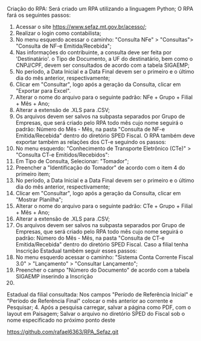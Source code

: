 Criação do RPA:
Será criado um RPA utilizando a linguagem Python;
O RPA fará os seguintes passos:
1. Acessar o site https://www.sefaz.mt.gov.br/acesso/;
2. Realizar o login como contabilista;
3. No menu esquerdo acessar o caminho: "Consulta NFe" > "Consultas"> "Consulta de NF-e
Emitida/Recebida";
4. Nas informações do contribuinte, a consulta deve ser feita por 'Destinatário'. o Tipo de Documento, a UF
do destinatário, bem como o CNPJ/CPF, devem ser consultados de acordo com a tabela SIGAEMP;
5. No período, a Data Inicial e a Data Final devem ser o primeiro e o último dia do mês anterior,
respectivamente;
6. Clicar em "Consultar", logo após a geração da Consulta, clicar em "Exportar para Excel".
7. Alterar o nome do arquivo para o seguinte padrão: NFe + Grupo + Filial + Mês + Ano;
8. Alterar a extensão de .XLS para .CSV;
9. Os arquivos devem ser salvos na subpasta separados por Grupo de Empresas, que será criado pelo RPA
todo mês cujo nome seguirá o padrão: Número do Mês - Mês, na pasta "Consulta de NF-e
Emitida/Recebida" dentro do diretório SPED Fiscal.
O RPA também deve exportar também as relações dos CT-e seguindo os passos:
1. No menu esquerdo: "Conhecimento de Transporte Eletrônico (CTe)" > "Consulta CT-e
Emitidos/Recebidos":
2. Em Tipo de Consulta, Selecionar: "Tomador";
3. Preencher a "Identificação do Tomador" de acordo com o item 4 do primeiro item;
4. No período, a Data Inicial e a Data Final devem ser o primeiro e o último dia do mês anterior,
respectivamente;
5. Clicar em "Consultar", logo após a geração da Consulta, clicar em "Mostrar Planilha";
6. Alterar o nome do arquivo para o seguinte padrão: CTe + Grupo + Filial + Mês + Ano;
7. Alterar a extensão de .XLS para .CSV;
8. Os arquivos devem ser salvos na subpasta separados por Grupo de Empresas, que será criado pelo RPA
todo mês cujo nome seguirá o padrão: Número do Mês - Mês, na pasta "Consulta de СТ-е
Emitida/Recebida" dentro do diretório SPED Fiscal.
Caso a filial tenha Inscrição Estadual também seguir esses passos:
1. No menu esquerdo acessar o caminho: "Sistema Conta Corrente Fiscal 3.0" > "Lançamento" > "Consultar
Lançamento";
2. Preencher o campo "Número do Documento" de acordo com a tabela SIGAEMP inserindo a Inscrição
3.
Estadual da filial consultada:
Nos campos "Período de Referência Inicial" e "Período de Referência Final" colocar o mês anterior ao
corrente e Pesquisar;
4. Após a pesquisa carregar, salvar a página como PDF, com o layout em Paisagem;
Salvar o arquivo no diretório SPED do Fiscal sob o nome especificado no próximo ponto deste



https://github.com/rafael6363/RPA_Sefaz.git
